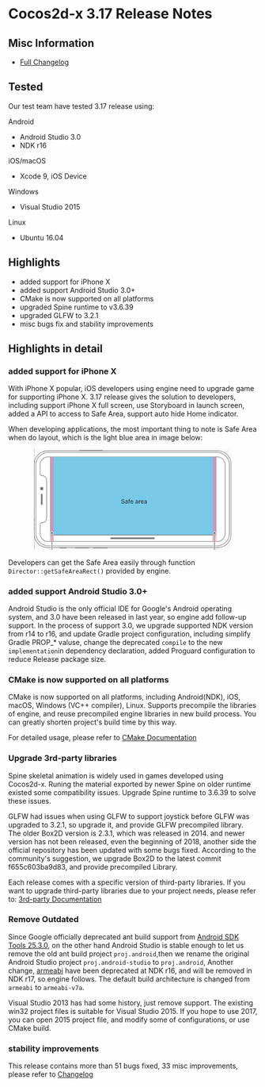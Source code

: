# Cocos2d-x 3.17 Release Notes #

## Misc Information

- [Full Changelog](https://github.com/cocos2d/cocos2d-x/blob/v3/CHANGELOG)

## Tested

Our test team have tested 3.17 release using: 

Android 

- Android Studio 3.0
- NDK r16

iOS/macOS

- Xcode 9, iOS Device

Windows

- Visual Studio 2015

Linux

- Ubuntu 16.04

## Highlights

- added support for iPhone X
- added support Android Studio 3.0+ 
- CMake is now supported on all platforms
- upgraded Spine runtime to v3.6.39 
- upgraded GLFW to 3.2.1
- misc bugs fix and stability improvements

## Highlights in detail

### added support for iPhone X

With iPhone X popular, iOS developers using engine need to upgrade game for supporting iPhone X. 3.17 release gives the solution to developers, including support iPhone X full screen, use Storyboard in launch screen, added a API to access to Safe Area, support auto hide Home indicator.

When developing applications, the most important thing to note is Safe Area when do layout, which is the light blue area in image below:

<p align="center">
  <img width="400" src="https://raw.githubusercontent.com/cocos2d/cocos2d-x-docs/master/en/installation/iOS-img/iPhoneXSafeArea.png">
</p>

Developers can get the Safe Area easily through function `Director::getSafeAreaRect()` provided by engine.

### added support Android Studio 3.0+ 

Android Studio is the only official IDE for Google's Android operating system, and 3.0 have been released in last year, so engine add follow-up support. In the process of support 3.0, we upgrade supported NDK version from r14 to r16, and update Gradle project configuration, including simplify Gradle PROP_* valuse, change the deprecated `compile` to the new `implementation`in dependency declaration, added Proguard configuration to reduce Release package size.

### CMake is now supported on all platforms

CMake is now supported on all platforms, including Android(NDK), iOS, macOS, Windows (VC++ compiler), Linux. Supports precompile the libraries of engine, and reuse precompiled engine libraries in new build process. You can greatly shorten project's build time by this way.

For detailed usage, please refer to [CMake Documentation](https://github.com/cocos2d/cocos2d-x/blob/v3/cmake/README.md)

### Upgrade 3rd-party libraries

Spine skeletal animation is widely used in games developed using Cocos2d-x. Runing the material exported by newer Spine on older runtime existed some compatibility issues. Upgrade Spine runtime to 3.6.39 to solve these issues.

GLFW had issues when using GLFW to support joystick before GLFW was upgraded to 3.2.1, so upgrade it, and provide GLFW precompiled library. The older Box2D version is 2.3.1, which was released in 2014. and newer version has not been released, even the beginning of 2018, another side the official repository has been updated with some bugs fixed. According to the community's suggestion, we upgrade Box2D to the latest commit f655c603ba9d83, and provide precompiled Library.

Each release comes with a specific version of third-party libraries. If you want to upgrade third-party libraries due to your project needs, please refer to: [3rd-party Documentation](https://github.com/cocos2d/cocos2d-x-3rd-party-libs-src/blob/v3/README.md)

### Remove Outdated

Since Google officially deprecated ant build support from [Android SDK Tools 25.3.0](http://tools.android.com/recent/androidsdktoolsrevision2530feb2017), on the other hand Android Studio is stable enough to let us remove the old ant build project `proj.android`,then we rename the original Android Studio project `proj.android-studio` to `proj.android`, Another change, [armeabi](https://developer.android.com/ndk/guides/abis) have been deprecated at NDK r16, and will be removed in NDK r17, so engine follows. The default build architecture is changed from `armeabi` to `armeabi-v7a`.

Visual Studio 2013 has had some history, just remove support. The existing win32 project files is suitable for Visual Studio 2015. If you hope to use 2017, you can open 2015 project file, and modify some of configurations, or use CMake build.

### stability improvements

This release contains more than 51 bugs fixed, 33 misc improvements, please refer to [Changelog](https://github.com/cocos2d/cocos2d-x/blob/v3/CHANGELOG)
